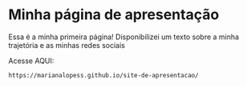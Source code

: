 # Minha página de apresentação
Essa é a minha primeira página! Disponibilizei um texto sobre a minha trajetória e as minhas redes sociais

Acesse AQUI:

```
https://marianalopess.github.io/site-de-apresentacao/
```
